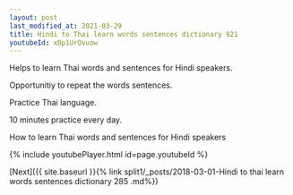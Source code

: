 ```yaml
---
layout: post
last_modified_at: 2021-03-29
title: Hindi to Thai learn words sentences dictionary 921 
youtubeId: xDp1UrOvuow
---
```

 
 
Helps to learn Thai words and sentences for Hindi speakers.

Opportunitiy to repeat the words sentences. 

Practice Thai language. 
 
10 minutes practice every day. 
 
How to learn Thai words and sentences for Hindi speakers 
 
{% include youtubePlayer.html id=page.youtubeId %}
 
 
[Next]({{ site.baseurl }}{% link  split1/_posts/2018-03-01-Hindi to thai learn words sentences dictionary 285 .md%})
 
